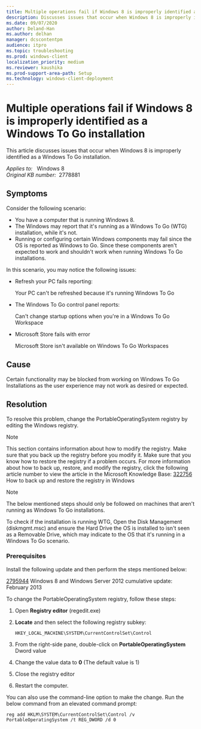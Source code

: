 ```yaml
---
title: Multiple operations fail if Windows 8 is improperly identified as a Windows To Go installation
description: Discusses issues that occur when Windows 8 is improperly identified as a Windows To Go installation.
ms.date: 09/07/2020
author: Deland-Han
ms.author: delhan
manager: dcscontentpm
audience: itpro
ms.topic: troubleshooting
ms.prod: windows-client
localization_priority: medium
ms.reviewer: kaushika
ms.prod-support-area-path: Setup
ms.technology: windows-client-deployment
---
```

# Multiple operations fail if Windows 8 is improperly identified as a Windows To Go installation

This article discusses issues that occur when Windows 8 is improperly identified as a Windows To Go installation.

_Applies to:_ &nbsp; Windows 8  
_Original KB number:_ &nbsp;2778881

## Symptoms

Consider the following scenario:  

- You have a computer that is running Windows 8.
- The Windows may report that it's running as a Windows To Go (WTG) installation, while it's not.
- Running or configuring certain Windows components may fail since the OS is reported as Windows to Go. Since these components aren't expected to work and shouldn't work when running Windows To Go installations.

In this scenario, you may notice the following issues:  

- Refresh your PC fails reporting:

    Your PC can't be refreshed because it's running Windows To Go  

- The Windows To Go control panel reports:

    Can't change startup options when you're in a Windows To Go Workspace  

- Microsoft Store fails with error

    Microsoft Store isn't available on Windows To Go Workspaces  

## Cause

Certain functionality may be blocked from working on Windows To Go Installations as the user experience may not work as desired or expected.

## Resolution

To resolve this problem, change the PortableOperatingSystem registry by editing the Windows registry.

> [!NOTE]
> This section contains information about how to modify the registry. Make sure that you back up the registry before you modify it. Make sure that you know how to restore the registry if a problem occurs. For more information about how to back up, restore, and modify the registry, click the following article number to view the article in the Microsoft Knowledge Base:
[322756](https://support.microsoft.com/help/322756) How to back up and restore the registry in Windows

> [!NOTE]
> The below mentioned steps should only be followed on machines that aren't running as Windows To Go installations.

To check if the installation is running WTG, Open the Disk Management (diskmgmt.msc) and ensure the Hard Drive the OS is installed to isn't seen as a Removable Drive, which may indicate to the OS that it's running in a Windows To Go scenario.

### Prerequisites  

Install the following update and then perform the steps mentioned below:

 [2795944](https://support.microsoft.com/kb/2795944) Windows 8 and Windows Server 2012 cumulative update: February 2013

To change the PortableOperatingSystem registry, follow these steps:

1. Open **Registry editor** (regedit.exe)
2. **Locate** and then select the following registry subkey:

    `HKEY_LOCAL_MACHINE\SYSTEM\CurrentControlSet\Control`

3. From the right-side pane, double-click on **PortableOperatingSystem** Dword value
4. Change the value data to **0** (The default value is 1)
5. Close the registry editor
6. Restart the computer.

You can also use the command-line option to make the change. Run the below command from an elevated command prompt:

```console
reg add HKLM\SYSTEM\CurrentControlSet\Control /v PortableOperatingSystem /t REG_DWORD /d 0
```
